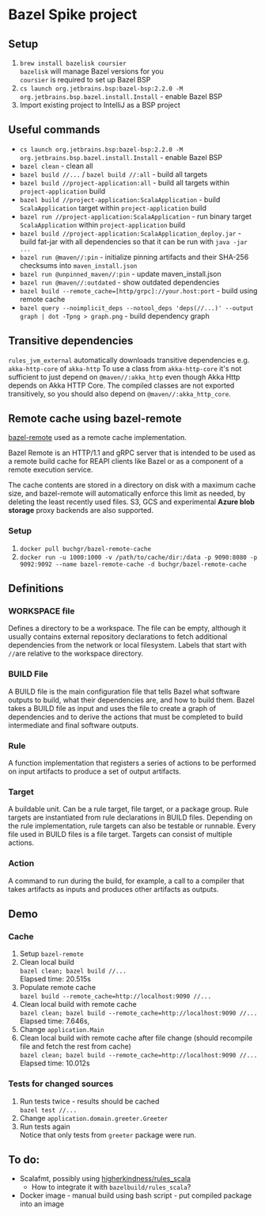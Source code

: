 # Bazel Spike project

## Setup

1. `brew install bazelisk coursier`  
   `bazelisk` will manage Bazel versions for you  
   `coursier` is required to set up Bazel BSP
2. `cs launch org.jetbrains.bsp:bazel-bsp:2.2.0 -M org.jetbrains.bsp.bazel.install.Install` - enable Bazel BSP
3. Import existing project to IntelliJ as a BSP project

## Useful commands

- `cs launch org.jetbrains.bsp:bazel-bsp:2.2.0 -M org.jetbrains.bsp.bazel.install.Install` - enable Bazel BSP
- `bazel clean` - clean all
- `bazel build //...` / `bazel build //:all` - build all targets
- `bazel build //project-application:all` - build all targets within `project-application` build
- `bazel build //project-application:ScalaApplication` - build `ScalaApplication` target within `project-application`
  build
- `bazel run //project-application:ScalaApplication` - run binary target `ScalaApplication` within `project-application`
  build
- `bazel build //project-application:ScalaApplication_deploy.jar` - build fat-jar with all dependencies so that it can
  be run with `java -jar ...`
- `bazel run @maven//:pin` - initialize pinning artifacts and their SHA-256 checksums into `maven_install.json`
- `bazel run @unpinned_maven//:pin` - update maven_install.json
- `bazel run @maven//:outdated` - show outdated dependencies
- `bazel build --remote_cache=[http/grpc]://your.host:port` - build using remote cache
- `bazel query --noimplicit_deps --notool_deps 'deps(//...)' --output graph | dot -Tpng > graph.png` - build dependency
  graph

## Transitive dependencies

`rules_jvm_external` automatically downloads transitive dependencies e.g. `akka-http-core` of `akka-http`
To use a class from `akka-http-core` it's not sufficient to just depend on `@maven//:akka_http` even though Akka Http
depends on Akka HTTP Core.
The compiled classes are not exported transitively, so you should also depend on `@maven//:akka_http_core`.

## Remote cache using bazel-remote

[bazel-remote](https://github.com/buchgr/bazel-remote) used as a remote cache implementation.

Bazel Remote is an HTTP/1.1 and gRPC server that is intended to be used as a remote build cache for REAPI clients like
Bazel or as a component of a remote execution service.

The cache contents are stored in a directory on disk with a maximum cache size, and bazel-remote will automatically
enforce this limit as needed, by deleting the least recently used files.
S3, GCS and experimental **Azure blob storage** proxy backends are also supported.

### Setup

1. `docker pull buchgr/bazel-remote-cache`
2. `docker run -u 1000:1000 -v /path/to/cache/dir:/data -p 9090:8080 -p 9092:9092 --name bazel-remote-cache -d buchgr/bazel-remote-cache`

## Definitions

### WORKSPACE file

Defines a directory to be a workspace.
The file can be empty, although it usually contains external repository declarations to fetch additional dependencies
from the network or local filesystem.
Labels that start with `//`are relative to the workspace directory.

### BUILD File

A BUILD file is the main configuration file that tells Bazel what software outputs to build, what their dependencies
are, and how to build them.
Bazel takes a BUILD file as input and uses the file to create a graph of dependencies and to derive the actions that
must be completed to build intermediate and final software outputs.

### Rule

A function implementation that registers a series of actions to be performed on input artifacts to produce a set of
output artifacts.

### Target

A buildable unit.
Can be a rule target, file target, or a package group.
Rule targets are instantiated from rule declarations in BUILD files.
Depending on the rule implementation, rule targets can also be testable or runnable.
Every file used in BUILD files is a file target.
Targets can consist of multiple actions.

### Action

A command to run during the build, for example, a call to a compiler that takes artifacts as inputs and produces other
artifacts as outputs.

## Demo

### Cache

1. Setup `bazel-remote`
2. Clean local build  
   `bazel clean; bazel build //...`  
   Elapsed time: 20.515s
3. Populate remote cache  
   `bazel build --remote_cache=http://localhost:9090 //...`
4. Clean local build with remote cache  
   `bazel clean; bazel build --remote_cache=http://localhost:9090 //...`  
   Elapsed time: 7.646s,
5. Change `application.Main`
6. Clean local build with remote cache after file change (should recompile file and fetch the rest from cache)  
   `bazel clean; bazel build --remote_cache=http://localhost:9090 //...`  
   Elapsed time: 10.012s

### Tests for changed sources

1. Run tests twice - results should be cached  
   `bazel test //...`
2. Change `application.domain.greeter.Greeter`
3. Run tests again  
   Notice that only tests from `greeter` package were run.

## To do:

- Scalafmt, possibly using
  [higherkindness/rules_scala](https://github.com/higherkindness/rules_scala/blob/master/docs/scalafmt.md)
    - How to integrate it with `bazelbuild/rules_scala`?
- Docker image - manual build using bash script - put compiled package into an image
